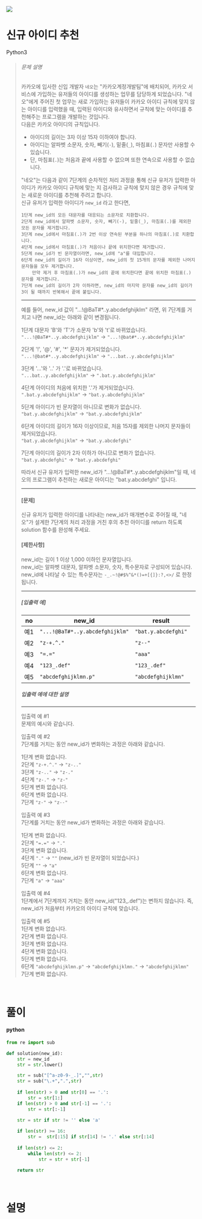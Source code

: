![](/img/programmers.png)

# 신규 아이디 추천

Python3

>###### 문제 설명
>
>카카오에 입사한 신입 개발자 `네오`는 "카카오계정개발팀"에 배치되어, 카카오 서비스에 가입하는 유저들의 아이디를 생성하는 업무를 담당하게 되었습니다. "네오"에게 주어진 첫 업무는 새로 가입하는 유저들이 카카오 아이디 규칙에 맞지 않는 아이디를 입력했을 때, 입력된 아이디와 유사하면서 규칙에 맞는 아이디를 추천해주는 프로그램을 개발하는 것입니다.\
>다음은 카카오 아이디의 규칙입니다.
>
>-   아이디의 길이는 3자 이상 15자 이하여야 합니다.
>-   아이디는 알파벳 소문자, 숫자, 빼기(`-`), 밑줄(`_`), 마침표(`.`) 문자만 사용할 수 있습니다.
>-   단, 마침표(`.`)는 처음과 끝에 사용할 수 없으며 또한 연속으로 사용할 수 없습니다.
>
>"네오"는 다음과 같이 7단계의 순차적인 처리 과정을 통해 신규 유저가 입력한 아이디가 카카오 아이디 규칙에 맞는 지 검사하고 규칙에 맞지 않은 경우 규칙에 맞는 새로운 아이디를 추천해 주려고 합니다.\
>신규 유저가 입력한 아이디가 `new_id` 라고 한다면,
>
>```
>1단계 new_id의 모든 대문자를 대응되는 소문자로 치환합니다.
>2단계 new_id에서 알파벳 소문자, 숫자, 빼기(-), 밑줄(_), 마침표(.)를 제외한 모든 문자를 제거합니다.
>3단계 new_id에서 마침표(.)가 2번 이상 연속된 부분을 하나의 마침표(.)로 치환합니다.
>4단계 new_id에서 마침표(.)가 처음이나 끝에 위치한다면 제거합니다.
>5단계 new_id가 빈 문자열이라면, new_id에 "a"를 대입합니다.
>6단계 new_id의 길이가 16자 이상이면, new_id의 첫 15개의 문자를 제외한 나머지 문자들을 모두 제거합니다.
>     만약 제거 후 마침표(.)가 new_id의 끝에 위치한다면 끝에 위치한 마침표(.) 문자를 제거합니다.
>7단계 new_id의 길이가 2자 이하라면, new_id의 마지막 문자를 new_id의 길이가 3이 될 때까지 반복해서 끝에 붙입니다.
>
>```
>
>* * * * *
>
>예를 들어, new_id 값이 "...!@BaT#*..y.abcdefghijklm" 라면, 위 7단계를 거치고 나면 new_id는 아래와 같이 변경됩니다.
>
>1단계 대문자 'B'와 'T'가 소문자 'b'와 't'로 바뀌었습니다.\
>`"...!@BaT#*..y.abcdefghijklm"` → `"...!@bat#*..y.abcdefghijklm"`
>
>2단계 '!', '@', '#', '*' 문자가 제거되었습니다.\
>`"...!@bat#*..y.abcdefghijklm"` → `"...bat..y.abcdefghijklm"`
>
>3단계 '...'와 '..' 가 '.'로 바뀌었습니다.\
>`"...bat..y.abcdefghijklm"` → `".bat.y.abcdefghijklm"`
>
>4단계 아이디의 처음에 위치한 '.'가 제거되었습니다.\
>`".bat.y.abcdefghijklm"` → `"bat.y.abcdefghijklm"`
>
>5단계 아이디가 빈 문자열이 아니므로 변화가 없습니다.\
>`"bat.y.abcdefghijklm"` → `"bat.y.abcdefghijklm"`
>
>6단계 아이디의 길이가 16자 이상이므로, 처음 15자를 제외한 나머지 문자들이 제거되었습니다.\
>`"bat.y.abcdefghijklm"` → `"bat.y.abcdefghi"`
>
>7단계 아이디의 길이가 2자 이하가 아니므로 변화가 없습니다.\
>`"bat.y.abcdefghi"` → `"bat.y.abcdefghi"`
>
>따라서 신규 유저가 입력한 new_id가 "...!@BaT#*..y.abcdefghijklm"일 때, 네오의 프로그램이 추천하는 새로운 아이디는 "bat.y.abcdefghi" 입니다.
>
>* * * * *
>
>#### [문제]
>
>신규 유저가 입력한 아이디를 나타내는 new_id가 매개변수로 주어질 때, "네오"가 설계한 7단계의 처리 과정을 거친 후의 추천 아이디를 return 하도록 solution 함수를 완성해 주세요.
>
>#### [제한사항]
>
>new_id는 길이 1 이상 1,000 이하인 문자열입니다.\
>new_id는 알파벳 대문자, 알파벳 소문자, 숫자, 특수문자로 구성되어 있습니다.\
>new_id에 나타날 수 있는 특수문자는 `-_.~!@#$%^&*()=+[{]}:?,<>/` 로 한정됩니다.
>
>* * * * *
>
>##### [입출력 예]
>
>| no | new_id | result |
>| --- | --- | --- |
>| 예1 | `"...!@BaT#*..y.abcdefghijklm"` | `"bat.y.abcdefghi"` |
>| 예2 | `"z-+.^."` | `"z--"` |
>| 예3 | `"=.="` | `"aaa"` |
>| 예4 | `"123_.def"` | `"123_.def"` |
>| 예5 | `"abcdefghijklmn.p"` | `"abcdefghijklmn"` |
>
>##### 입출력 예에 대한 설명
>
>* * * * *
>
>입출력 예 #1\
>문제의 예시와 같습니다.
>
>입출력 예 #2\
>7단계를 거치는 동안 new_id가 변화하는 과정은 아래와 같습니다.
>
>1단계 변화 없습니다.\
>2단계 `"z-+.^."` → `"z-.."`\
>3단계 `"z-.."` → `"z-."`\
>4단계 `"z-."` → `"z-"`\
>5단계 변화 없습니다.\
>6단계 변화 없습니다.\
>7단계 `"z-"` → `"z--"`
>
>입출력 예 #3\
>7단계를 거치는 동안 new_id가 변화하는 과정은 아래와 같습니다.
>
>1단계 변화 없습니다.\
>2단계 `"=.="` → `"."`\
>3단계 변화 없습니다.\
>4단계 `"."` → `""` (new_id가 빈 문자열이 되었습니다.)\
>5단계 `""` → `"a"`\
>6단계 변화 없습니다.\
>7단계 `"a"` → `"aaa"`
>
>입출력 예 #4\
>1단계에서 7단계까지 거치는 동안 new_id("123_.def")는 변하지 않습니다. 즉, new_id가 처음부터 카카오의 아이디 규칙에 맞습니다.
>
>입출력 예 #5\
>1단계 변화 없습니다.\
>2단계 변화 없습니다.\
>3단계 변화 없습니다.\
>4단계 변화 없습니다.\
>5단계 변화 없습니다.\
>6단계 `"abcdefghijklmn.p"` → `"abcdefghijklmn."` → `"abcdefghijklmn"`\
>7단계 변화 없습니다.

<br/>

# 풀이

#### python
```python
from re import sub

def solution(new_id):
    str = new_id
    str = str.lower()

    str = sub("[^a-z0-9-_.]","",str)
    str = sub("\.+",".",str)
    
    if len(str) > 0 and str[0] == '.':
        str = str[1:]
    if len(str) > 0 and str[-1] == '.':
        str = str[:-1]

    str = str if str != '' else 'a'
    
    if len(str) >= 16:
        str =  str[:15] if str[14] != '.' else str[:14]
        
    if len(str) <= 2:
        while len(str) <= 2:
            str = str + str[-1]
    
    return str
```

<br/>

# 설명